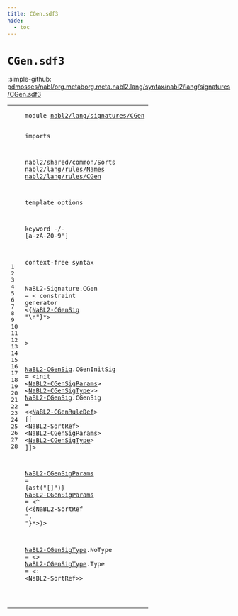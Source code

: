 ```yaml
---
title: CGen.sdf3
hide:
  - toc
---
```


# `CGen.sdf3`

:simple-github: [pdmosses/nabl/org.metaborg.meta.nabl2.lang/syntax/nabl2/lang/signatures/CGen.sdf3]

[pdmosses/nabl/org.metaborg.meta.nabl2.lang/syntax/nabl2/lang/signatures/CGen.sdf3]: https://github.com/pdmosses/nabl/blob/master/org.metaborg.meta.nabl2.lang/syntax/nabl2/lang/signatures/CGen.sdf3 "The source file on GitHub"

<div class="sdf3"><table class="highlighttable"><tbody><tr><td class="linenos"><div class="linenodiv"><pre><span></span>1
2
3
4
5
6
7
8
9
10
11
12
13
14
15
16
17
18
19
20
21
22
23
24
25
26
27
28
</pre></div></td>
<td class="code"><pre><code><span class="keyword">module</span> <a href="../Signature.sdf3/#nabl2/lang/signatures/CGen_51_77" id="nabl2/lang/signatures/CGen_7_33" title="Referenced at ../Signature.sdf3 line 5">nabl2/lang/signatures/CGen</a>

<span class="keyword">imports</span>

  <span title="External reference">nabl2/shared/common/Sorts</span>
  <a href="../../rules/Names.sdf3/#nabl2/lang/rules/Names_7_29" id="nabl2/lang/rules/Names_74_96" title="Defined at ../../rules/Names.sdf3 line 1">nabl2/lang/rules/Names</a>
  <a href="../../rules/CGen.sdf3/#nabl2/lang/rules/CGen_7_28" id="nabl2/lang/rules/CGen_99_120" title="Defined at ../../rules/CGen.sdf3 line 1">nabl2/lang/rules/CGen</a>

<span class="keyword">template options</span>

  <span class="keyword">keyword</span> -/- [<span class="cons_Regular">a</span>-<span class="cons_Regular">z</span><span class="cons_Regular">A</span>-<span class="cons_Regular">Z</span><span class="cons_Regular">0</span>-<span class="cons_Regular">9</span>\']

<span class="keyword">context-free syntax</span>

  <span id="NaBL2-Signature_192_207" title="Not referenced locally, nor via imports">NaBL2-Signature</span>.<span class="cons_Constructor"><span id="CGen_208_212" title="Not referenced locally, nor via imports">CGen</span></span> = &lt;
    <span class="cons_String">constraint</span> <span class="cons_String">generator</span>
      &lt;{<a href="#NaBL2-CGenSig_280_293" id="NaBL2-CGenSig_250_263" title="Defined at line 21, 22">NaBL2-CGenSig</a> <span class="cons_Lit">"\n"</span>}*&gt;

  &gt;

  <a href="#NaBL2-CGenSig_250_263" id="NaBL2-CGenSig_280_293" title="Referenced at line 17">NaBL2-CGenSig</a>.<span class="cons_Constructor"><span id="CGenInitSig_294_305" title="Not referenced locally, nor via imports">CGenInitSig</span></span> = &lt;<span class="cons_String">init</span> &lt;<a href="#NaBL2-CGenSigParams_477_496" id="NaBL2-CGenSigParams_315_334" title="Defined at line 24, 25">NaBL2-CGenSigParams</a>&gt; &lt;<a href="#NaBL2-CGenSigType_602_619" id="NaBL2-CGenSigType_337_354" title="Defined at line 27, 28">NaBL2-CGenSigType</a>&gt;&gt;
  <a href="#NaBL2-CGenSig_250_263" id="NaBL2-CGenSig_359_372" title="Referenced at line 17">NaBL2-CGenSig</a>.<span class="cons_Constructor"><span id="CGenSig_373_380" title="Not referenced locally, nor via imports">CGenSig</span></span>     = &lt;&lt;<a href="../../rules/Names.sdf3/#NaBL2-CGenRuleDef_164_181" id="NaBL2-CGenRuleDef_389_406" title="Defined at ../../rules/Names.sdf3 line 14, 15, 16, 17">NaBL2-CGenRuleDef</a>&gt; <span class="cons_String">[[</span> &lt;<span title="External reference">NaBL2-SortRef</span>&gt; &lt;<a href="#NaBL2-CGenSigParams_477_496" id="NaBL2-CGenSigParams_428_447" title="Defined at line 24, 25">NaBL2-CGenSigParams</a>&gt; &lt;<a href="#NaBL2-CGenSigType_602_619" id="NaBL2-CGenSigType_450_467" title="Defined at line 27, 28">NaBL2-CGenSigType</a>&gt; <span class="cons_String">]]</span>&gt;
 
  <a href="#NaBL2-CGenSigParams_315_334" id="NaBL2-CGenSigParams_477_496" title="Referenced at line 21, 22">NaBL2-CGenSigParams</a>   =                               {<span class="cons_Unquoted">ast</span>(<span class="cons_Quoted">"[]"</span>)}
  <a href="#NaBL2-CGenSigParams_315_334" id="NaBL2-CGenSigParams_545_564" title="Referenced at line 21, 22">NaBL2-CGenSigParams</a>   = &lt;<span class="cons_String">^</span> <span class="cons_String">(</span>&lt;{<span title="External reference">NaBL2-SortRef</span> <span class="cons_Lit">", "</span>}*&gt;<span class="cons_String">)</span>&gt;

  <a href="#NaBL2-CGenSigType_337_354" id="NaBL2-CGenSigType_602_619" title="Referenced at line 21, 22">NaBL2-CGenSigType</a>.<span class="cons_Constructor"><span id="NoType_620_626" title="Not referenced locally, nor via imports">NoType</span></span> = &lt;&gt;
  <a href="#NaBL2-CGenSigType_337_354" id="NaBL2-CGenSigType_634_651" title="Referenced at line 21, 22">NaBL2-CGenSigType</a>.<span class="cons_Constructor"><span id="Type_652_656" title="Not referenced locally, nor via imports">Type</span></span>   = &lt;<span class="cons_String">:</span> &lt;<span title="External reference">NaBL2-SortRef</span>&gt;&gt;

</code></pre></td></tr></tbody></table></div>